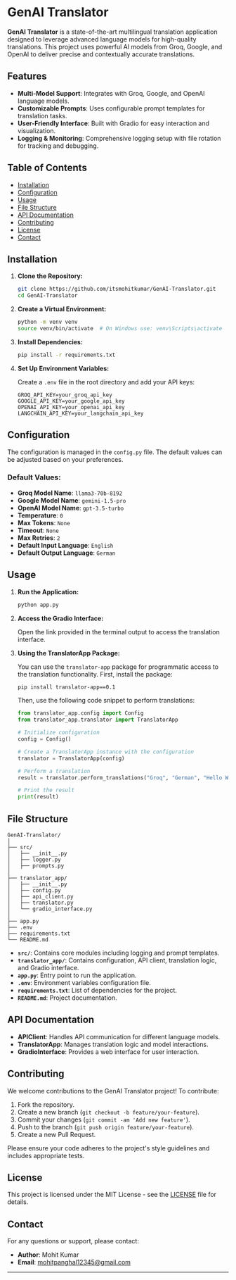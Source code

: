 # GenAI Translator

**GenAI Translator** is a state-of-the-art multilingual translation application designed to leverage advanced language models for high-quality translations. This project uses powerful AI models from Groq, Google, and OpenAI to deliver precise and contextually accurate translations.

## Features

- **Multi-Model Support**: Integrates with Groq, Google, and OpenAI language models.
- **Customizable Prompts**: Uses configurable prompt templates for translation tasks.
- **User-Friendly Interface**: Built with Gradio for easy interaction and visualization.
- **Logging & Monitoring**: Comprehensive logging setup with file rotation for tracking and debugging.

## Table of Contents

- [Installation](#installation)
- [Configuration](#configuration)
- [Usage](#usage)
- [File Structure](#file-structure)
- [API Documentation](#api-documentation)
- [Contributing](#contributing)
- [License](#license)
- [Contact](#contact)

## Installation

1. **Clone the Repository:**

    ```bash
    git clone https://github.com/itsmohitkumar/GenAI-Translator.git
    cd GenAI-Translator
    ```

2. **Create a Virtual Environment:**

    ```bash
    python -m venv venv
    source venv/bin/activate  # On Windows use: venv\Scripts\activate
    ```

3. **Install Dependencies:**

    ```bash
    pip install -r requirements.txt
    ```

4. **Set Up Environment Variables:**

    Create a `.env` file in the root directory and add your API keys:

    ```env
    GROQ_API_KEY=your_groq_api_key
    GOOGLE_API_KEY=your_google_api_key
    OPENAI_API_KEY=your_openai_api_key
    LANGCHAIN_API_KEY=your_langchain_api_key
    ```

## Configuration

The configuration is managed in the `config.py` file. The default values can be adjusted based on your preferences.

### Default Values:

- **Groq Model Name**: `llama3-70b-8192`
- **Google Model Name**: `gemini-1.5-pro`
- **OpenAI Model Name**: `gpt-3.5-turbo`
- **Temperature**: `0`
- **Max Tokens**: `None`
- **Timeout**: `None`
- **Max Retries**: `2`
- **Default Input Language**: `English`
- **Default Output Language**: `German`

## Usage

1. **Run the Application:**

    ```bash
    python app.py
    ```

2. **Access the Gradio Interface:**

    Open the link provided in the terminal output to access the translation interface.

3. **Using the TranslatorApp Package:**

    You can use the `translator-app` package for programmatic access to the translation functionality. First, install the package:

    ```bash
    pip install translator-app==0.1
    ```

    Then, use the following code snippet to perform translations:

    ```python
    from translator_app.config import Config
    from translator_app.translator import TranslatorApp

    # Initialize configuration
    config = Config()

    # Create a TranslatorApp instance with the configuration
    translator = TranslatorApp(config)

    # Perform a translation
    result = translator.perform_translations("Groq", "German", "Hello World")

    # Print the result
    print(result)
    ```

## File Structure

```
GenAI-Translator/
│
├── src/
│   ├── __init__.py
│   ├── logger.py
│   ├── prompts.py
│
├── translator_app/
│   ├── __init__.py
│   ├── config.py
│   ├── api_client.py
│   ├── translator.py
│   └── gradio_interface.py
│
├── app.py
├── .env
├── requirements.txt
└── README.md
```

- **`src/`**: Contains core modules including logging and prompt templates.
- **`translator_app/`**: Contains configuration, API client, translation logic, and Gradio interface.
- **`app.py`**: Entry point to run the application.
- **`.env`**: Environment variables configuration file.
- **`requirements.txt`**: List of dependencies for the project.
- **`README.md`**: Project documentation.

## API Documentation

- **APIClient**: Handles API communication for different language models.
- **TranslatorApp**: Manages translation logic and model interactions.
- **GradioInterface**: Provides a web interface for user interaction.

## Contributing

We welcome contributions to the GenAI Translator project! To contribute:

1. Fork the repository.
2. Create a new branch (`git checkout -b feature/your-feature`).
3. Commit your changes (`git commit -am 'Add new feature'`).
4. Push to the branch (`git push origin feature/your-feature`).
5. Create a new Pull Request.

Please ensure your code adheres to the project's style guidelines and includes appropriate tests.

## License

This project is licensed under the MIT License - see the [LICENSE](LICENSE) file for details.

## Contact

For any questions or support, please contact:

- **Author**: Mohit Kumar
- **Email**: [mohitpanghal12345@gmail.com](mailto:mohitpanghal12345@gmail.com)

---
